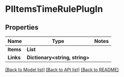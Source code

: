 # PIItemsTimeRulePlugIn

## Properties
Name | Type | Notes
------------ | ------------- | -------------
**Items** | **List<PITimeRulePlugIn>**
**Links** | **Dictionary<string, string>**

[[Back to Model list]](../../README.md#documentation-for-models) [[Back to API list]](../../README.md#documentation-for-api-endpoints) [[Back to README]](../../README.md)
